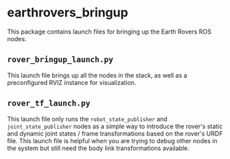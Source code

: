 # earthrovers_bringup
This package contains launch files for bringing up the Earth Rovers ROS nodes.

## `rover_bringup_launch.py`
This launch file brings up all the nodes in the stack, as well as a
preconfigured RVIZ instance for visualization.

## `rover_tf_launch.py`
This launch file only runs the `robot_state_publisher` and
`joint_state_publisher` nodes as a simple way to introduce the rover's static
and dynamic joint states / frame transformations based on the rover's URDF file.
This launch file is helpful when you are trying to debug other nodes in the
system but still need the body link transformations available.